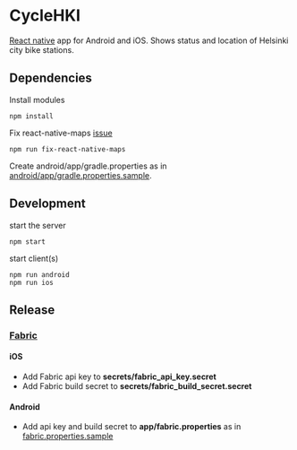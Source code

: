 # CycleHKI

[React native](https://facebook.github.io/react-native/) app for Android and iOS. Shows status and location of Helsinki city bike stations.

## Dependencies

Install modules

    npm install

Fix react-native-maps [issue](https://github.com/lelandrichardson/react-native-maps/issues/371)

    npm run fix-react-native-maps

Create android/app/gradle.properties as in [android/app/gradle.properties.sample](android/app/gradle.properties.sample).

## Development

start the server

    npm start

start client(s)

    npm run android
    npm run ios

## Release

### [Fabric](https://fabric.io)

#### iOS
  - Add Fabric api key to **secrets/fabric\_api\_key.secret**
  - Add Fabric build secret to **secrets/fabric\_build\_secret.secret**

#### Android
  - Add api key and build secret to **app/fabric.properties** as in [fabric.properties.sample](android/app/fabric.properties.sample)
